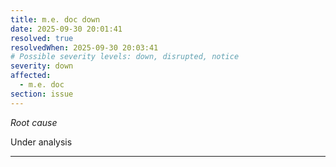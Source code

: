 ```yaml
---
title: m.e. doc down
date: 2025-09-30 20:01:41
resolved: true
resolvedWhen: 2025-09-30 20:03:41
# Possible severity levels: down, disrupted, notice
severity: down
affected:
  - m.e. doc
section: issue
---
```


*Root cause*

Under analysis

---


